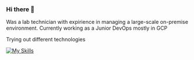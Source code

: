 ### Hi there 👋

Was a lab technician with expirience in managing a large-scale on-premise environment.
Currently working as a Junior DevOps mostly in GCP

Trying out different technologies

[![My Skills](https://skillicons.dev/icons?i=jenkins,gitlab,kubernetes,docker,gcp,aws,python,bash,powershell,ansible)](https://skillicons.dev)
